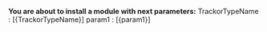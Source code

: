 **You are about to install a module with next parameters:**
TrackorTypeName : [{TrackorTypeName}]
param1 : [{param1}]